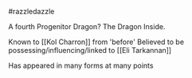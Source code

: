 #razzledazzle

A fourth Progenitor Dragon? The Dragon Inside.

Known to [[Kol Charron]] from 'before'
Believed to be possessing/influencing/linked to [[Eli Tarkannan]]

Has appeared in many forms at many points